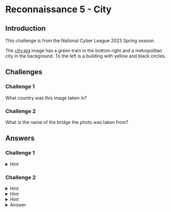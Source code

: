 # Reconnaissance 5 - City
## Introduction
This challenge is from the National Cyber League 2023 Spring season.

The [city.jpg](city.jpg) image has a green train in the bottom right and a metropolitan city in the background. To the left is a building with yellow and black circles.

## Challenges
### Challenge 1
What country was this image taken in?

### Challenge 2
What is the name of the bridge the photo was taken from?

## Answers
### Challenge 1
<details>
<summary>Hint</summary>
How can you search the Internet for parts of an image?
</details>

### Challenge 2
<details>
<summary>Hint</summary>
How can you search the Internet for parts of an image?
</details>

<details>
<summary>Hint</summary>
Search for something distinct in the image. Something which would not be found anywhere else in the world.
</details>

<details>
<summary>Hint</summary>
There is a bycicle parking under the bridge. What is its name?
</details>

<details>
<summary>Answer</summary>
Gorinbashidai
</details>